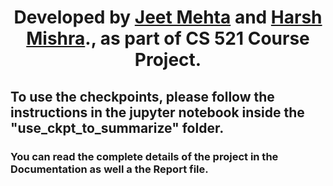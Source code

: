 <h1 align="center"><b>Developed by <a href="https://github.com/JeetMehta99"> Jeet Mehta</a> and <a href="https://github.com/harshm16">Harsh Mishra</a>.</b>, as part of CS 521 Course Project.</h1>

<h2 align="left"> <b> To use the checkpoints, please follow the instructions in the jupyter notebook inside the "use_ckpt_to_summarize" folder.</b> </h2>

<h3 align="left"> <b> You can read the complete details of the project in the Documentation as well a the Report file.</b> </h3>
